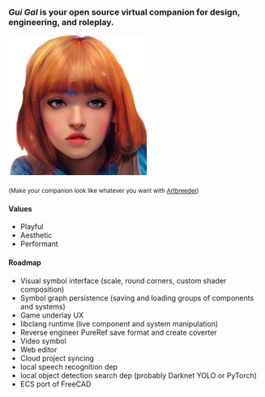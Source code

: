### ***Gui Gal*** is your open source virtual companion for design, engineering, and roleplay.
![](./res/img/gui_small_icon.png)

<sub>(Make your companion look like whatever you want with [Artbreeder](https://www.artbreeder.com/i?k=9584f4c4da5e3870fedd5c02c676 "Artbreeder"))</sub>

#### Values
* Playful
* Aesthetic
* Performant

#### Roadmap
* Visual symbol interface (scale, round corners, custom shader composition)
* Symbol graph persistence (saving and loading groups of components and systems)
* Game underlay UX
* libclang runtime (live component and system manipulation)
* Reverse engineer PureRef save format and create coverter
* Video symbol
* Web editor
* Cloud project syncing
* local speech recognition dep
* local object detection search dep (probably Darknet YOLO or PyTorch)
* ECS port of FreeCAD
